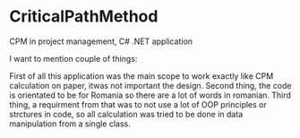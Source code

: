 # CriticalPathMethod
CPM in project management, C# .NET application

I want to mention couple of things:

First of all this application was the main scope to work exactly like CPM calculation on paper, itwas not important the design.
Second thing, the code is orientated to be for Romania so there are a lot of words in romanian.
Third thing, a requirment from that was to not use a lot of OOP principles or strctures in code, so all calculation was tried to be done in data manipulation from a single class.
